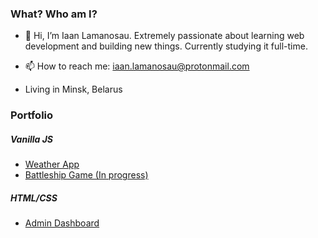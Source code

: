 ### What? Who am I?
- 👋 Hi, I’m Iaan Lamanosau. Extremely passionate about learning web development and building new things. Currently studying it full-time.
- 📫 How to reach me: iaan.lamanosau@protonmail.com

- Living in Minsk, Belarus

### Portfolio
##### Vanilla JS
- [Weather App](https://github.com/twentysixhugs/weather-app)
- [Battleship Game (In progress)](https://github.com/twentysixhugs/Battleship)

##### HTML/CSS
- [Admin Dashboard](https://github.com/twentysixhugs/admin-dashboard)
